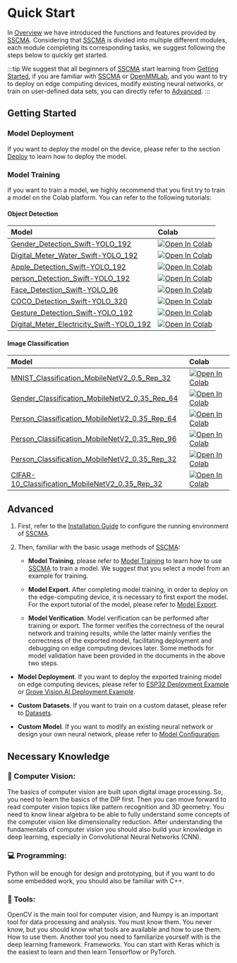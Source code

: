 # Quick Start

In [Overview](./overview) we have introduced the functions and features provided by [SSCMA](https://github.com/Seeed-Studio/ModelAssistant). Considering that [SSCMA](https://github.com/Seeed-Studio/ModelAssistant) is divided into multiple different modules, each module completing its corresponding tasks, we suggest following the steps below to quickly get started.

:::tip
We suggest that all beginners of [SSCMA](https://github.com/Seeed-Studio/ModelAssistant) start learning from [Getting Started](#getting-started), if you are familiar with [SSCMA](https://github.com/Seeed-Studio/ModelAssistant) or [OpenMMLab](https://github.com/open-mmlab), and you want to try to deploy on edge computing devices, modify existing neural networks, or train on user-defined data sets, you can directly refer to [Advanced](#advanced).
:::

## Getting Started

### Model Deployment

If you want to deploy the model on the device, please refer to the section [Deploy](../deploy/overview) to learn how to deploy the model.

### Model Training

If you want to train a model, we highly recommend that you first try to train a model on the Colab platform. You can refer to the following tutorials:

#### Object Detection

| Model                                                                                           | Colab                                                                                                                                                                                                                     |
|:------------------------------------------------------------------------------------------------|:--------------------------------------------------------------------------------------------------------------------------------------------------------------------------------------------------------------------------|
| [Gender_Detection_Swift-YOLO_192](https://github.com/seeed-studio/sscma-model-zoo/blob/main/docs/en/Gender_Detection_Swift-YOLO_192.md)                   | [![Open In Colab](https://colab.research.google.com/assets/colab-badge.svg)](https://colab.research.google.com/github/seeed-studio/sscma-model-zoo/blob/main/notebooks/en/Gender_Detection_Swift-YOLO_192.ipynb)          |
| [Digital_Meter_Water_Swift-YOLO_192](https://github.com/seeed-studio/sscma-model-zoo/blob/main/docs/en/Digital_Meter_Water_Swift-YOLO_192.md)             | [![Open In Colab](https://colab.research.google.com/assets/colab-badge.svg)](https://colab.research.google.com/github/seeed-studio/sscma-model-zoo/blob/main/notebooks/en/Digital_Meter_Water_Swift-YOLO_192.ipynb)       |
| [Apple_Detection_Swift-YOLO_192](https://github.com/seeed-studio/sscma-model-zoo/blob/main/docs/en/Apple_Detection_Swift-YOLO_192.md)                     | [![Open In Colab](https://colab.research.google.com/assets/colab-badge.svg)](https://colab.research.google.com/github/seeed-studio/sscma-model-zoo/blob/main/notebooks/en/Apple_Detection_Swift-YOLO_192.ipynb)           |
| [person_Detection_Swift-YOLO_192](https://github.com/seeed-studio/sscma-model-zoo/blob/main/docs/en/person_Detection_Swift-YOLO_192.md)                   | [![Open In Colab](https://colab.research.google.com/assets/colab-badge.svg)](https://colab.research.google.com/github/seeed-studio/sscma-model-zoo/blob/main/notebooks/en/person_Detection_Swift-YOLO_192.ipynb)          |
| [Face_Detection_Swift-YOLO_96](https://github.com/seeed-studio/sscma-model-zoo/blob/main/docs/en/Face_Detection_Swift-YOLO_96.md)                         | [![Open In Colab](https://colab.research.google.com/assets/colab-badge.svg)](https://colab.research.google.com/github/seeed-studio/sscma-model-zoo/blob/main/notebooks/en/Face_Detection_Swift-YOLO_96.ipynb)             |
| [COCO_Detection_Swift-YOLO_320](https://github.com/seeed-studio/sscma-model-zoo/blob/main/docs/en/COCO_Detection_Swift-YOLO_320.md)                       | [![Open In Colab](https://colab.research.google.com/assets/colab-badge.svg)](https://colab.research.google.com/github/seeed-studio/sscma-model-zoo/blob/main/notebooks/en/COCO_Detection_Swift-YOLO_320.ipynb)            |
| [Gesture_Detection_Swift-YOLO_192](https://github.com/seeed-studio/sscma-model-zoo/blob/main/docs/en/Gesture_Detection_Swift-YOLO_192.md)                 | [![Open In Colab](https://colab.research.google.com/assets/colab-badge.svg)](https://colab.research.google.com/github/seeed-studio/sscma-model-zoo/blob/main/notebooks/en/Gesture_Detection_Swift-YOLO_192.ipynb)         |
| [Digital_Meter_Electricity_Swift-YOLO_192](https://github.com/seeed-studio/sscma-model-zoo/blob/main/docs/en/Digital_Meter_Electricity_Swift-YOLO_192.md) | [![Open In Colab](https://colab.research.google.com/assets/colab-badge.svg)](https://colab.research.google.com/github/seeed-studio/sscma-model-zoo/blob/main/notebooks/en/Digital_Meter_Electricity_Swift-YOLO_192.ipynb) |

#### Image Classification

| Model                                                                                                         | Colab                                                                                                                                                                                                                            |
|:--------------------------------------------------------------------------------------------------------------|:---------------------------------------------------------------------------------------------------------------------------------------------------------------------------------------------------------------------------------|
| [MNIST_Classification_MobileNetV2_0.5_Rep_32](https://github.com/seeed-studio/sscma-model-zoo/blob/main/docs/en/MNIST_Classification_MobileNetV2_0.5_Rep_32.md)         | [![Open In Colab](https://colab.research.google.com/assets/colab-badge.svg)](https://colab.research.google.com/github/seeed-studio/sscma-model-zoo/blob/main/notebooks/en/MNIST_Classification_MobileNetV2_0.5_Rep_32.ipynb)     |
| [Gender_Classification_MobileNetV2_0.35_Rep_64](https://github.com/seeed-studio/sscma-model-zoo/blob/main/docs/en/Gender_Classification_MobileNetV2_0.35_Rep_64.md)     | [![Open In Colab](https://colab.research.google.com/assets/colab-badge.svg)](https://colab.research.google.com/github/seeed-studio/sscma-model-zoo/blob/main/notebooks/en/Gender_Classification_MobileNetV2_0.35_Rep_64.ipynb)   |
| [Person_Classification_MobileNetV2_0.35_Rep_64](https://github.com/seeed-studio/sscma-model-zoo/blob/main/docs/en/Person_Classification_MobileNetV2_0.35_Rep_64.md)     | [![Open In Colab](https://colab.research.google.com/assets/colab-badge.svg)](https://colab.research.google.com/github/seeed-studio/sscma-model-zoo/blob/main/notebooks/en/Person_Classification_MobileNetV2_0.35_Rep_64.ipynb)   |
| [Person_Classification_MobileNetV2_0.35_Rep_96](https://github.com/seeed-studio/sscma-model-zoo/blob/main/docs/en/Person_Classification_MobileNetV2_0.35_Rep_96.md)     | [![Open In Colab](https://colab.research.google.com/assets/colab-badge.svg)](https://colab.research.google.com/github/seeed-studio/sscma-model-zoo/blob/main/notebooks/en/Person_Classification_MobileNetV2_0.35_Rep_96.ipynb)   |
| [Person_Classification_MobileNetV2_0.35_Rep_32](https://github.com/seeed-studio/sscma-model-zoo/blob/main/docs/en/Person_Classification_MobileNetV2_0.35_Rep_32.md)     | [![Open In Colab](https://colab.research.google.com/assets/colab-badge.svg)](https://colab.research.google.com/github/seeed-studio/sscma-model-zoo/blob/main/notebooks/en/Person_Classification_MobileNetV2_0.35_Rep_32.ipynb)   |
| [CIFAR-10_Classification_MobileNetV2_0.35_Rep_32](https://github.com/seeed-studio/sscma-model-zoo/blob/main/docs/en/CIFAR-10_Classification_MobileNetV2_0.35_Rep_32.md) | [![Open In Colab](https://colab.research.google.com/assets/colab-badge.svg)](https://colab.research.google.com/github/seeed-studio/sscma-model-zoo/blob/main/notebooks/en/CIFAR-10_Classification_MobileNetV2_0.35_Rep_32.ipynb) |

## Advanced

1. First, refer to the [Installation Guide](./installation) to configure the running environment of [SSCMA](https://github.com/Seeed-Studio/ModelAssistant).

2. Then, familiar with the basic usage methods of [SSCMA](https://github.com/Seeed-Studio/ModelAssistant):

   - **Model Training**, please refer to [Model Training](../tutorials/training/overview) to learn how to use [SSCMA](https://github.com/Seeed-Studio/ModelAssistant) to train a model. We suggest that you select a model from an example for training.

   - **Model Export**. After completing model training, in order to deploy on the edge-computing device, it is necessary to first export the model. For the export tutorial of the model, please refer to [Model Export](../tutorials/export/overview).

   - **Model Verification**. Model verification can be performed after training or export. The former verifies the correctness of the neural network and training results, while the latter mainly verifies the correctness of the exported model, facilitating deployment and debugging on edge computing devices later. Some methods for model validation have been provided in the documents in the above two steps.

- **Model Deployment**. If you want to deploy the exported training model on edge computing devices, please refer to [ESP32 Deployment Example](../deploy/esp32/deploy) or [Grove Vision AI Deployment Example](../deploy/grove/deploy).

- **Custom Datasets**. If you want to train on a custom dataset, please refer to [Datasets](../tutorials/datasets).

- **Custom Model**. If you want to modify an existing neural network or design your own neural network, please refer to [Model Configuration](../tutorials/config).

## Necessary Knowledge

### 📸 Computer Vision:

The basics of computer vision are built upon digital image processing. So, you need to learn the basics of the DlP first. Then you can move forward to read computer vision topics like pattern recognition and 3D geometry. You need to know linear algebra to be able to fully understand some concepts of the computer vision like dimensionality reduction. After understanding the fundamentals of computer vision you should also build your knowledge in deep learning, especially in Convolutional Neural Networks (CNN).

### 💻 Programming:

Python will be enough for design and prototyping, but if you want to do some
embedded work, you should also be familiar with C++.

### 🧰 Tools:

OpenCV is the main tool for computer vision, and Numpy is an important tool for data processing and analysis. You must know them. You never know, but you should know what tools are available and how to use them. How to use them. Another tool you need to familiarize yourself with is the deep learning framework. Frameworks. You can start with Keras which is the easiest to learn and then learn Tensorflow or PyTorch.
